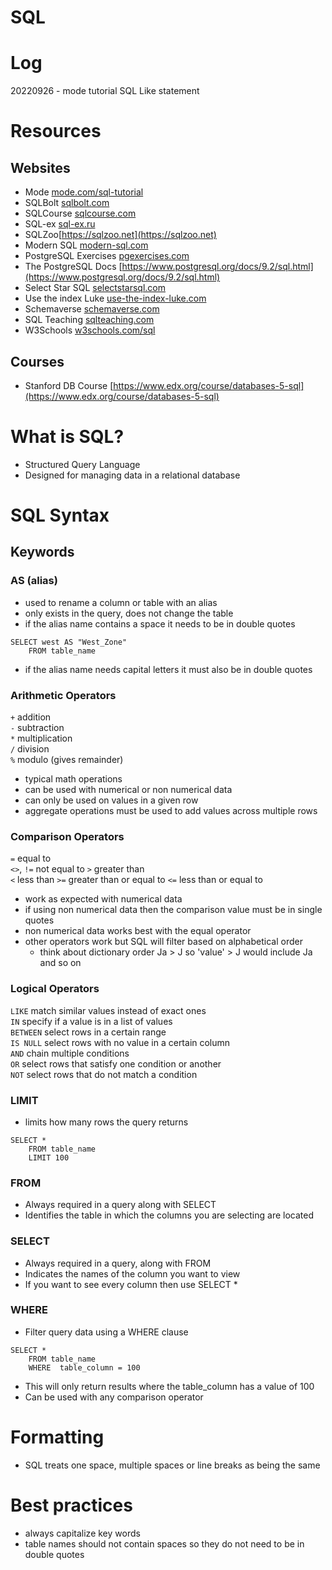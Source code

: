 # SQL

# Log
20220926 - mode tutorial SQL Like statement

# Resources
## Websites
- Mode [mode.com/sql-tutorial](http://mode.com/sql-tutorial)  
- SQLBolt [sqlbolt.com](http://sqlbolt.com/)  
- SQLCourse [sqlcourse.com](http://sqlcourse.com/)  
- SQL-ex [sql-ex.ru](http://sql-ex.ru/)  
- SQLZoo[https://sqlzoo.net](https://sqlzoo.net)    
- Modern SQL [modern-sql.com](http://modern-sql.com/)  
- PostgreSQL Exercises [pgexercises.com](http://pgexercises.com/)  
- The PostgreSQL Docs [https://www.postgresql.org/docs/9.2/sql.html](https://www.postgresql.org/docs/9.2/sql.html)  
- Select Star SQL [selectstarsql.com](http://selectstarsql.com/)  
- Use the index Luke [use-the-index-luke.com](http://use-the-index-luke.com/)  
- Schemaverse [schemaverse.com](http://schemaverse.com/)  
- SQL Teaching [sqlteaching.com](http://sqlteaching.com/)  
- W3Schools [w3schools.com/sql](http://w3schools.com/sql)

## Courses
- Stanford DB Course [https://www.edx.org/course/databases-5-sql](https://www.edx.org/course/databases-5-sql)  

# What is SQL?
- Structured Query Language 
- Designed for managing data in a relational database

# SQL Syntax

## Keywords

### AS (alias)
- used to rename a column or table with an alias
- only exists in the query, does not change the table
- if the alias name contains a space it needs to be in double quotes  
```
SELECT west AS "West_Zone"  
    FROM table_name
```
- if the alias name needs capital letters it must also be in double quotes

### Arithmetic Operators
`+` addition  
`-` subtraction  
`*` multiplication  
`/` division  
`%` modulo (gives remainder)  
- typical math operations  
- can be used with numerical or non numerical data
- can only be used on values in a given row
- aggregate operations must be used to add values across multiple rows

### Comparison Operators
`=` equal to  
`<>`, `!=` not equal to
`>` greater than  
`<` less than
`>=` greater than or equal to
`<=` less than or equal to
- work as expected with numerical data
- if using non numerical data then the comparison value must be in single quotes
- non numerical data works best with the equal operator
- other operators work but SQL will filter based on alphabetical order  
    - think about dictionary order Ja > J so 'value' > J would include Ja and so on

### Logical Operators
`LIKE` match similar values instead of exact ones  
`IN` specify if a value is in a list of values  
`BETWEEN` select rows in a certain range  
`IS NULL` select rows with no value in a certain column  
`AND` chain multiple conditions  
`OR` select rows that satisfy one condition or another  
`NOT` select rows that do not match a condition  

### LIMIT
- limits how many rows the query returns
```
SELECT *
    FROM table_name
    LIMIT 100
```

### FROM
- Always required in a query along with SELECT
- Identifies the table in which the columns you are selecting are located

### SELECT
- Always required in a query, along with FROM
- Indicates the names of the column you want to view
- If you want to see every column then use SELECT *

### WHERE
- Filter query data using a WHERE clause
```
SELECT *
    FROM table_name
    WHERE  table_column = 100
```
- This will only return results where the table_column has a value of 100
- Can be used with any comparison operator

# Formatting
- SQL treats one space, multiple spaces or line breaks as being the same

# Best practices
- always capitalize key words
- table names should not contain spaces so they do not need to be in double quotes
